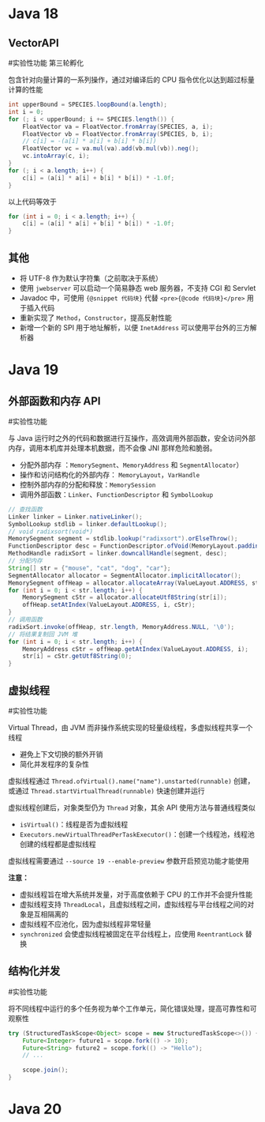 # Java 18

## VectorAPI
#实验性功能 
第三轮孵化

包含针对向量计算的一系列操作，通过对编译后的 CPU 指令优化以达到超过标量计算的性能

```java
int upperBound = SPECIES.loopBound(a.length);  
int i = 0;  
for (; i < upperBound; i += SPECIES.length()) {  
    FloatVector va = FloatVector.fromArray(SPECIES, a, i);  
    FloatVector vb = FloatVector.fromArray(SPECIES, b, i);  
    // c[i] = -(a[i] * a[i] + b[i] * b[i])  
    FloatVector vc = va.mul(va).add(vb.mul(vb)).neg();  
    vc.intoArray(c, i);  
}  
for (; i < a.length; i++) {  
    c[i] = (a[i] * a[i] + b[i] * b[i]) * -1.0f;  
}
```

以上代码等效于 

```java
for (int i = 0; i < a.length; i++) {  
    c[i] = (a[i] * a[i] + b[i] * b[i]) * -1.0f;  
}
```

## 其他

- 将 UTF-8 作为默认字符集（之前取决于系统）
- 使用 `jwebserver` 可以启动一个简易静态 web 服务器，不支持 CGI 和 Servlet
- Javadoc 中，可使用 `{@snippet 代码块}` 代替 `<pre>{@code 代码块}</pre>` 用于插入代码
- 重新实现了 `Method`，`Constructor`，提高反射性能
- 新增一个新的 SPI 用于地址解析，以便 `InetAddress` 可以使用平台外的三方解析器

# Java 19

## 外部函数和内存 API
#实验性功能 

与 Java 运行时之外的代码和数据进行互操作，高效调用外部函数，安全访问外部内存，调用本机库并处理本机数据，而不会像 JNI 那样危险和脆弱。
- 分配外部内存 ：`MemorySegment`、`MemoryAddress` 和 `SegmentAllocator`）
- 操作和访问结构化的外部内存： `MemoryLayout`，`VarHandle`
- 控制外部内存的分配和释放：`MemorySession`
- 调用外部函数：`Linker`、`FunctionDescriptor` 和 `SymbolLookup`

```java
// 查找函数  
Linker linker = Linker.nativeLinker();  
SymbolLookup stdlib = linker.defaultLookup();  
// void radixsort(void*)  
MemorySegment segment = stdlib.lookup("radixsort").orElseThrow();  
FunctionDescriptor desc = FunctionDescriptor.ofVoid(MemoryLayout.paddingLayout(ValueLayout.ADDRESS.byteSize()));  
MethodHandle radixSort = linker.downcallHandle(segment, desc);  
// 分配内存  
String[] str = {"mouse", "cat", "dog", "car"};  
SegmentAllocator allocator = SegmentAllocator.implicitAllocator();  
MemorySegment offHeap = allocator.allocateArray(ValueLayout.ADDRESS, str.length);  
for (int i = 0; i < str.length; i++) {  
    MemorySegment cStr = allocator.allocateUtf8String(str[i]);  
    offHeap.setAtIndex(ValueLayout.ADDRESS, i, cStr);  
}  
// 调用函数  
radixSort.invoke(offHeap, str.length, MemoryAddress.NULL, '\0');  
// 将结果复制回 JVM 堆  
for (int i = 0; i < str.length; i++) {  
    MemoryAddress cStr = offHeap.getAtIndex(ValueLayout.ADDRESS, i);  
    str[i] = cStr.getUtf8String(0);  
}
```

## 虚拟线程
#实验性功能 

Virtual Thread，由 JVM 而非操作系统实现的轻量级线程，多虚拟线程共享一个线程
- 避免上下文切换的额外开销
- 简化并发程序的复杂性

虚拟线程通过 `Thread.ofVirtual().name("name").unstarted(runnable)` 创建，或通过 `Thread.startVirtualThread(runnable)` 快速创建并运行

虚拟线程创建后，对象类型仍为 `Thread` 对象，其余 API 使用方法与普通线程类似
- `isVirtual()`：线程是否为虚拟线程
- `Executors.newVirtualThreadPerTaskExecutor()`：创建一个线程池，线程池创建的线程都是虚拟线程

虚拟线程需要通过 `--source 19 --enable-preview` 参数开启预览功能才能使用

**注意：**
- 虚拟线程旨在增大系统并发量，对于高度依赖于 CPU 的工作并不会提升性能
- 虚拟线程支持 `ThreadLocal`，且虚拟线程之间，虚拟线程与平台线程之间的对象是互相隔离的
- 虚拟线程不应池化，因为虚拟线程非常轻量
- `synchronized` 会使虚拟线程被固定在平台线程上，应使用 `ReentrantLock` 替换

## 结构化并发
#实验性功能 

将不同线程中运行的多个任务视为单个工作单元，简化错误处理，提高可靠性和可观察性

```java
try (StructuredTaskScope<Object> scope = new StructuredTaskScope<>()) {  
    Future<Integer> future1 = scope.fork(() -> 10);  
    Future<String> future2 = scope.fork(() -> "Hello");  
    // ...  
      
    scope.join();  
}
```

# Java 20

